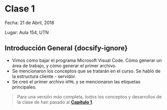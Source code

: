 # Clase 1

Fecha: 21 de Abril, 2018

Lugar: Aula 154, UTN

## Introducción General {docsify-ignore}

* Vimos cómo bajar el programa Microsoft Visual Code. Cómo generar un área de trabajo, y cómo generar el primer archivo.
* Se mencionaron los conceptos que se tratarán en el curso. Se habló de la estructura cliente - servidor.
* Se creó el primer archivo `HTML` y se mencionaron las etiquetas principales.

>Para una versión más completa, todos los conceptos y desarrollos de la clase de han pasado al **[Capítulo 1](/capitulo1.md)**.
